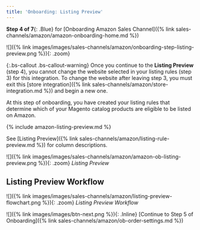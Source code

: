 ```yaml
---
title: 'Onboarding: Listing Preview'
---
```



**Step 4 of 7**{: .Blue} for [Onboarding Amazon Sales Channel]({% link sales-channels/amazon/amazon-onboarding-home.md %})

![]({% link images/images/sales-channels/amazon/onboarding-step-listing-preview.png %}){: .zoom}

{:.bs-callout .bs-callout-warning}
Once you continue to the **Listing Preview** (step 4), you cannot change the website selected in your listing rules (step 3) for this integration. To change the website after leaving step 3, you must exit this [store integration]({% link sales-channels/amazon/store-integration.md %}) and begin a new one.

At this step of onboarding, you have created your listing rules that determine which of your Magento catalog products are eligible to be listed on Amazon.

{% include amazon-listing-preview.md %}

See [Listing Preview]({% link sales-channels/amazon/listing-rule-preview.md %}) for column descriptions.

![]({% link images/images/sales-channels/amazon/amazon-ob-listing-preview.png %}){: .zoom}
_Listing Preview_

## Listing Preview Workflow

![]({% link images/images/sales-channels/amazon/listing-preview-flowchart.png %}){: .zoom}
_Listing Preview Workflow_

![]({% link images/images/btn-next.png %}){: .Inline} [Continue to Step 5 of Onboarding]({% link sales-channels/amazon/ob-order-settings.md %})
